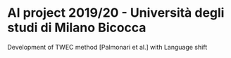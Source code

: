 # AI project 2019/20 - Università degli studi di Milano Bicocca
Development of TWEC method [Palmonari et al.] with Language shift
